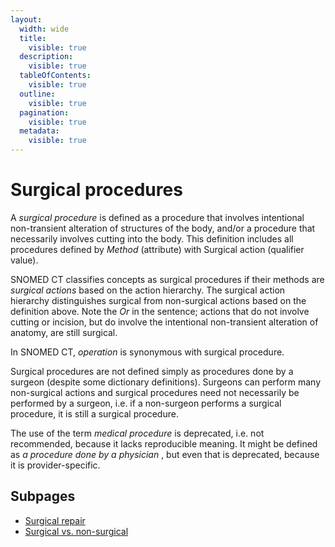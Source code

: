 ```yaml
---
layout:
  width: wide
  title:
    visible: true
  description:
    visible: true
  tableOfContents:
    visible: true
  outline:
    visible: true
  pagination:
    visible: true
  metadata:
    visible: true
---
```


# Surgical procedures

A  _surgical procedure_ is defined as a procedure that involves intentional non-transient alteration of structures of the body, and/or a procedure that necessarily involves cutting into the body. This definition includes all procedures defined by  _Method_ (attribute) with Surgical action (qualifier value).

SNOMED CT classifies concepts as surgical procedures if their methods are  _surgical actions_ based on the action hierarchy. The surgical action hierarchy distinguishes surgical from non-surgical actions based on the definition above. Note the  _Or_ in the sentence; actions that do not involve cutting or incision, but do involve the intentional non-transient alteration of anatomy, are still surgical.

In SNOMED CT,  _operation_ is synonymous with surgical procedure.

Surgical procedures are not defined simply as procedures done by a surgeon (despite some dictionary definitions). Surgeons can perform many non-surgical actions and surgical procedures need not necessarily be performed by a surgeon, i.e. if a non-surgeon performs a surgical procedure, it is still a surgical procedure.

The use of the term _medical procedure_ is deprecated, i.e. not recommended, because it lacks reproducible meaning. It might be defined as  _a procedure done by a physician_ , but even that is deprecated, because it is provider-specific.

## Subpages

- [Surgical repair](surgical-repair.md)
- [Surgical vs. non-surgical](surgical-vs-non-surgical.md)
